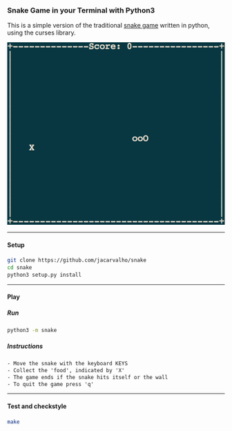 ### Snake Game in your Terminal with Python3

This is a simple version of the traditional [snake game](https://en.wikipedia.org/wiki/Snake_(video_game_genre)) written in python, using the curses library.

![snake_game](./img/snake_game.png)

---


#### Setup
```bash
git clone https://github.com/jacarvalho/snake
cd snake
python3 setup.py install
```

---

#### Play

##### Run

```bash
python3 -m snake
```

##### Instructions

```
- Move the snake with the keyboard KEYS
- Collect the 'food', indicated by 'X'
- The game ends if the snake hits itself or the wall
- To quit the game press 'q'
```

---

#### Test and checkstyle

```bash
make
```


